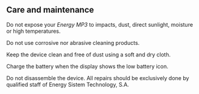 ## Care and maintenance

Do not expose your *Energy MP3* to impacts, dust, direct sunlight, moisture or high temperatures.

Do not use corrosive nor abrasive cleaning products.

Keep the device clean and free of dust using a soft and dry cloth.

Charge the battery when the display shows the low battery icon.

Do not disassemble the device. All repairs should be exclusively done by qualified staff of Energy Sistem Technology, S.A.
